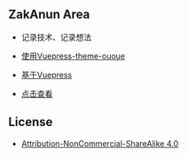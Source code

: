 ## ZakAnun Area

- 记录技术、记录想法

- [使用Vuepress-theme-ououe](https://github.com/tolking/vuepress-theme-ououe)

- [基于Vuepress](https://github.com/vuejs/vuepress)

- [点击查看](https://www.zakli.cn/)

## License 

- [Attribution-NonCommercial-ShareAlike 4.0](https://creativecommons.org/licenses/by-nc-sa/4.0/legalcode)
